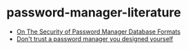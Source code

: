 # password-manager-literature

* [On The Security of Password Manager Database Formats](https://www.cs.ox.ac.uk/files/6487/pwvault.pdf)
* [Don't trust a password manager you designed yourself](https://blog.agilebits.com/2012/11/08/dont-trust-a-password-management-system-you-design-yourself/)
